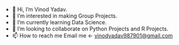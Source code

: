 - 👋 Hi, I’m Vinod Yadav.
- 👀 I’m interested in making  Group Projects.
- 🌱 I’m currently learning Data Science.
- 💞️ I’m looking to collaborate on Python Projects and R Projects.
- 📫 How to reach me Email me <- vinodyadav987901@gmail.com

<!---
vinodbabu01/vinodbabu01 is a ✨ special ✨ repository because its `README.md` (this file) appears on your GitHub profile.
You can click the Preview link to take a look at your changes.
--->
